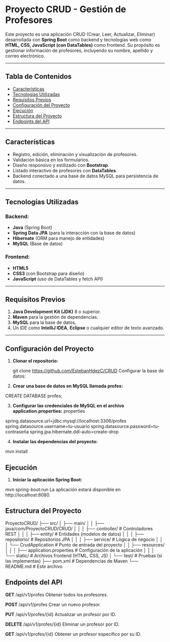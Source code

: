 # Proyecto CRUD - Gestión de Profesores

Este proyecto es una aplicación CRUD (Crear, Leer, Actualizar, Eliminar) desarrollada con **Spring Boot** como backend y tecnologías web como **HTML, CSS, JavaScript (con DataTables)** como frontend. Su propósito es gestionar información de profesores, incluyendo su nombre, apellido y correo electrónico.

---

## Tabla de Contenidos

- [Características](#características)
- [Tecnologías Utilizadas](#tecnologías-utilizadas)
- [Requisitos Previos](#requisitos-previos)
- [Configuración del Proyecto](#configuración-del-proyecto)
- [Ejecución](#ejecución)
- [Estructura del Proyecto](#estructura-del-proyecto)
- [Endpoints del API](#endpoints-del-api)


---

## Características

- Registro, edición, eliminación y visualización de profesores.
- Validación básica en los formularios.
- Diseño responsivo y estilizado con **Bootstrap**.
- Listado interactivo de profesores con **DataTables**.
- Backend conectado a una base de datos MySQL para persistencia de datos.

---

## Tecnologías Utilizadas

### Backend:
- **Java** (Spring Boot)
- **Spring Data JPA** (para la interacción con la base de datos)
- **Hibernate** (ORM para manejo de entidades)
- **MySQL** (Base de datos)

### Frontend:
- **HTML5**
- **CSS3** (con Bootstrap para diseño)
- **JavaScript** (uso de DataTables y fetch API)

---

## Requisitos Previos

1. **Java Development Kit (JDK)** 8 o superior.
2. **Maven** para la gestión de dependencias.
3. **MySQL** para la base de datos.
4. Un IDE como **IntelliJ IDEA**, **Eclipse** o cualquier editor de texto avanzado.

---

## Configuración del Proyecto

1. **Clonar el repositorio:**
   
   git clone https://github.com/EstebanHdezC/CRUD
Configurar la base de datos:

2. **Crear una base de datos en MySQL llamada profes:**

CREATE DATABASE profes;

3. **Configurar las credenciales de MySQL en el archivo application.properties:**
properties

spring.datasource.url=jdbc:mysql://localhost:3306/profes
spring.datasource.username=tu-usuario
spring.datasource.password=tu-contraseña
spring.jpa.hibernate.ddl-auto=create-drop

4. **Instalar las dependencias del proyecto:**

mvn install

## Ejecución

1. **Iniciar la aplicación Spring Boot:**

mvn spring-boot:run
La aplicación estará disponible en http://localhost:8080.


## Estructura del Proyecto

ProyectoCRUD/
├── src/
│   ├── main/
│   │   ├── java/com/ProyectoCRUD/CRUD/
│   │   │   ├── controller/          # Controladores REST
│   │   │   ├── entity/              # Entidades (modelos de datos)
│   │   │   ├── repositorio/         # Repositorios JPA
│   │   │   ├── service/             # Lógica de negocio
│   │   │   └── CrudApplication      # Punto de entrada del proyecto
│   │   ├── resources/
│   │   │   ├── application.properties  # Configuración de la aplicación
│   │   │   └── static/                 # Archivos frontend (HTML, CSS, JS)
│   └── test/                           # Pruebas (si las implementas)
├── pom.xml                              # Dependencias de Maven
└── README.md                            # Este archivo


## Endpoints del API

**GET**	/api/v1/profes	Obtener todos los profesores.

**POST**	/api/v1/profes	Crear un nuevo profesor.

**PUT**	/api/v1/profes/{id}	Actualizar un profesor por ID.

**DELETE**	/api/v1/profes/{id}	Eliminar un profesor por ID.

**GET**	/api/v1/profes/{id}	Obtener un profesor específico por su ID.


